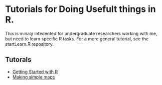 # Tutorials for Doing Usefult things in R.
This is minaly intedented for undergraduate researchers working with me, but need to learn specific R tasks. For a more general tutorial, see the startLearn.R repository.

## Tutorals
* [Getting Started with R](manipulatedf.md)
* [Making simple maps](mapRanges.md)
